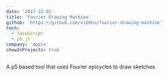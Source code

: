 ```yaml
---
date: '2017-12-01'
title: 'Fourier Drawing Machine'
github: 'https://github.com/vibhhu/fourier-drawing-machine'
tech:
  - JavaScript
  - p5.js
company: 'Apple'
showInProjects: true
---
```


A p5 based tool that uses Fourier epicycles to draw sketches
